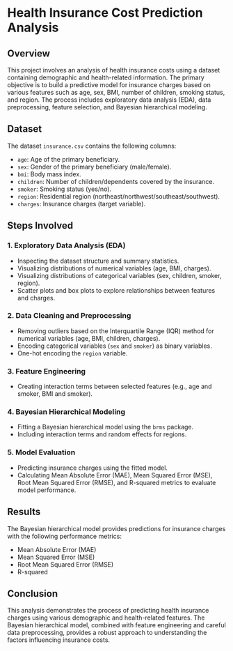 # Health Insurance Cost Prediction Analysis

## Overview

This project involves an analysis of health insurance costs using a dataset containing demographic and health-related information. The primary objective is to build a predictive model for insurance charges based on various features such as age, sex, BMI, number of children, smoking status, and region. The process includes exploratory data analysis (EDA), data preprocessing, feature selection, and Bayesian hierarchical modeling.

## Dataset

The dataset `insurance.csv` contains the following columns:
- `age`: Age of the primary beneficiary.
- `sex`: Gender of the primary beneficiary (male/female).
- `bmi`: Body mass index.
- `children`: Number of children/dependents covered by the insurance.
- `smoker`: Smoking status (yes/no).
- `region`: Residential region (northeast/northwest/southeast/southwest).
- `charges`: Insurance charges (target variable).

## Steps Involved

### 1. Exploratory Data Analysis (EDA)

- Inspecting the dataset structure and summary statistics.
- Visualizing distributions of numerical variables (age, BMI, charges).
- Visualizing distributions of categorical variables (sex, children, smoker, region).
- Scatter plots and box plots to explore relationships between features and charges.

### 2. Data Cleaning and Preprocessing

- Removing outliers based on the Interquartile Range (IQR) method for numerical variables (age, BMI, children, charges).
- Encoding categorical variables (`sex` and `smoker`) as binary variables.
- One-hot encoding the `region` variable.

### 3. Feature Engineering

- Creating interaction terms between selected features (e.g., age and smoker, BMI and smoker).

### 4. Bayesian Hierarchical Modeling

- Fitting a Bayesian hierarchical model using the `brms` package.
- Including interaction terms and random effects for regions.

### 5. Model Evaluation

- Predicting insurance charges using the fitted model.
- Calculating Mean Absolute Error (MAE), Mean Squared Error (MSE), Root Mean Squared Error (RMSE), and R-squared metrics to evaluate model performance.

## Results

The Bayesian hierarchical model provides predictions for insurance charges with the following performance metrics:
- Mean Absolute Error (MAE)
- Mean Squared Error (MSE) 
- Root Mean Squared Error (RMSE)
- R-squared 

## Conclusion

This analysis demonstrates the process of predicting health insurance charges using various demographic and health-related features. The Bayesian hierarchical model, combined with feature engineering and careful data preprocessing, provides a robust approach to understanding the factors influencing insurance costs.
